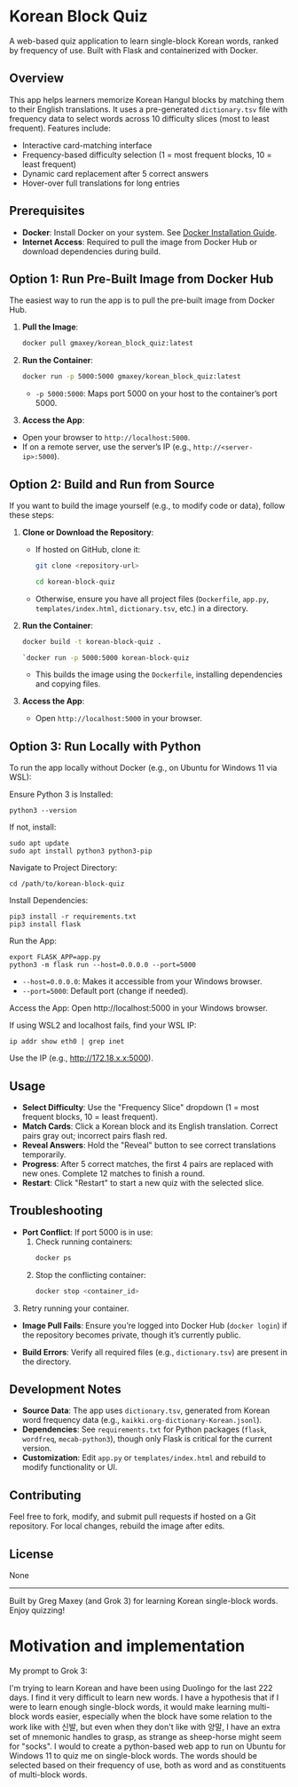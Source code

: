 # Korean Block Quiz

A web-based quiz application to learn single-block Korean words, ranked by frequency of use. Built with Flask and containerized with Docker.

## Overview

This app helps learners memorize Korean Hangul blocks by matching them to their English translations. It uses a pre-generated `dictionary.tsv` file with frequency data to select words across 10 difficulty slices (most to least frequent). Features include:
- Interactive card-matching interface
- Frequency-based difficulty selection (1 = most frequent blocks, 10 = least frequent)
- Dynamic card replacement after 5 correct answers
- Hover-over full translations for long entries

## Prerequisites

- **Docker**: Install Docker on your system. See [Docker Installation Guide](https://docs.docker.com/get-docker/).
- **Internet Access**: Required to pull the image from Docker Hub or download dependencies during build.

## Option 1: Run Pre-Built Image from Docker Hub

The easiest way to run the app is to pull the pre-built image from Docker Hub.

 1. **Pull the Image**:
    ```bash
    docker pull gmaxey/korean_block_quiz:latest
    ```

 2. **Run the Container**:
    ```bash
    docker run -p 5000:5000 gmaxey/korean_block_quiz:latest
    ```
    - `-p 5000:5000`: Maps port 5000 on your host to the container’s port 5000.

 3. **Access the App**:
   - Open your browser to `http://localhost:5000`.
   - If on a remote server, use the server’s IP (e.g., `http://<server-ip>:5000`).

## Option 2: Build and Run from Source

If you want to build the image yourself (e.g., to modify code or data), follow
these steps:

 1. **Clone or Download the Repository**:
    - If hosted on GitHub, clone it:
      ```bash
      git clone <repository-url>

      cd korean-block-quiz
      ```
    - Otherwise, ensure you have all project files (`Dockerfile`, `app.py`,
      `templates/index.html`, `dictionary.tsv`, etc.) in a directory.

 2. **Run the Container**:
    ```bash
    docker build -t korean-block-quiz .

    `docker run -p 5000:5000 korean-block-quiz

    ```
    - This builds the image using the `Dockerfile`, installing dependencies and copying files.

 4. **Access the App**:
    - Open `http://localhost:5000` in your browser.
	
## Option 3: Run Locally with Python

To run the app locally without Docker (e.g., on Ubuntu for Windows 11 via WSL):

Ensure Python 3 is Installed:
```
python3 --version
```

If not, install:
```
sudo apt update
sudo apt install python3 python3-pip
```

Navigate to Project Directory:
```
cd /path/to/korean-block-quiz
```

Install Dependencies:
```
pip3 install -r requirements.txt
pip3 install flask
```

Run the App:
```
export FLASK_APP=app.py
python3 -m flask run --host=0.0.0.0 --port=5000
```

- `--host=0.0.0.0`: Makes it accessible from your Windows browser.
- `--port=5000`: Default port (change if needed).

Access the App:
Open http://localhost:5000 in your Windows browser.

If using WSL2 and localhost fails, find your WSL IP:
```
ip addr show eth0 | grep inet
```

Use the IP (e.g., http://172.18.x.x:5000).


## Usage

 - **Select Difficulty**: Use the "Frequency Slice" dropdown (1 = most frequent blocks, 10 = least frequent).
 - **Match Cards**: Click a Korean block and its English translation. Correct pairs gray out; incorrect pairs flash red.
 - **Reveal Answers**: Hold the "Reveal" button to see correct translations temporarily.
 - **Progress**: After 5 correct matches, the first 4 pairs are replaced with new ones. Complete 12 matches to finish a round.
 - **Restart**: Click "Restart" to start a new quiz with the selected slice.

## Troubleshooting

 - **Port Conflict**: If port 5000 is in use:
    1. Check running containers:
       ```bash
       docker ps
       ```
    2. Stop the conflicting container:
       ```bash
       docker stop <container_id>
       ```
  3. Retry running your container.

- **Image Pull Fails**: Ensure you’re logged into Docker Hub (`docker login`) if the repository becomes private, though it’s currently public.

- **Build Errors**: Verify all required files (e.g., `dictionary.tsv`) are present in the directory.

## Development Notes

- **Source Data**: The app uses `dictionary.tsv`, generated from Korean word frequency data (e.g., `kaikki.org-dictionary-Korean.jsonl`).
- **Dependencies**: See `requirements.txt` for Python packages (`flask`, `wordfreq`, `mecab-python3`), though only Flask is critical for the current version.
- **Customization**: Edit `app.py` or `templates/index.html` and rebuild to modify functionality or UI.

## Contributing

Feel free to fork, modify, and submit pull requests if hosted on a Git repository. For local changes, rebuild the image after edits.

## License

None

---

Built by Greg Maxey (and Grok 3) for learning Korean single-block words. Enjoy quizzing!

# Motivation and implementation

My prompt to Grok 3:

I'm trying to learn Korean and have been using Duolingo for the last 222 days. I find it very difficult to learn new words. I have a hypothesis that if I were to learn enough single-block words, it would make learning multi-block words easier, especially when the block have some relation to the work like with 신발, but even when they don't like with 양말, I have an extra set of mnemonic handles to grasp, as strange as sheep-horse might seem for "socks". I would to create a python-based web app to run on Ubuntu for Windows 11 to quiz me on single-block words. The words should be selected based on their frequency of use, both as word and as constituents of multi-block words.

